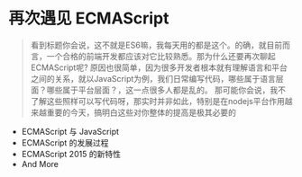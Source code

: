 # 再次遇见 ECMAScript
> 看到标题你会说，这不就是ES6嘛，我每天用的都是这个。的确，就目前而言，一个合格的前端开发都应该对它比较熟悉。那为什么还要再次聊起ECMAScript呢?
> 原因也很简单，因为很多开发者根本就有理解语言和平台之间的关系，就以JavaScript为例，我们日常编写代码，哪些属于语言层面？哪些属于平台层面？，这一点很多人都是乱的。
> 那可能你会说，我不了解这些照样可以写代码呀，那实时并非如此，特别是在nodejs平台作用越来越重要的今天，搞明白这些对你整体的提高是极其必要的
- ECMAScript 与 JavaScript
- ECMAScript 的发展过程
- ECMAScript 2015 的新特性
- And More